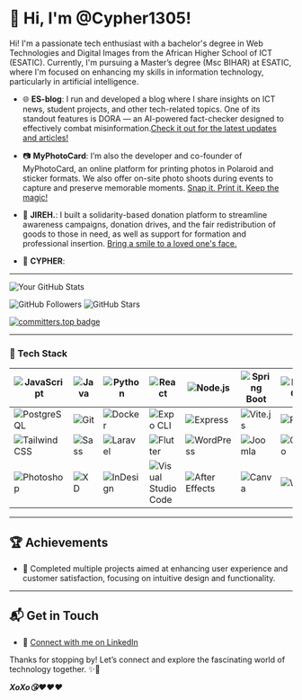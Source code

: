# 👋 Hi, I'm @Cypher1305! 

Hi! I'm a passionate tech enthusiast with a bachelor's degree in Web Technologies and Digital Images from the African Higher School of ICT (ESATIC). Currently, I'm pursuing a Master’s degree (Msc BIHAR) at ESATIC, where I'm focused on enhancing my skills in information technology, particularly in artificial intelligence.

- 🌐 **ES-blog**: I run and developed a blog where I share insights on ICT news, student projects, and other tech-related topics. One of its standout features is DORA — an AI-powered fact-checker designed to effectively combat misinformation.[Check it out for the latest updates and articles!](https://esblog.info)

- 📷 **MyPhotoCard**:  I’m also the developer and co-founder of MyPhotoCard, an online platform for printing photos in Polaroid and sticker formats. We also offer on-site photo shoots during events to capture and preserve memorable moments. [Snap it. Print it. Keep the magic!](https://myphotocard.com)
  
- 👥 **JIREH.**: I built a solidarity-based donation platform to streamline awareness campaigns, donation drives, and the fair redistribution of goods to those in need, as well as support for formation and professional insertion. [Bring a smile to a loved one's face.](https://jireh.org)

- 🏢 **CYPHER**: 

---

![Your GitHub Stats](https://denvercoder1-github-readme-stats.vercel.app/api?username=Cypher1305&show_icons=true&theme=radical&cache_seconds=7200)

![GitHub Followers](https://img.shields.io/github/followers/Cypher1305?style=social&timestamp=1)
![GitHub Stars](https://img.shields.io/github/stars/Cypher1305?style=social&timestamp=1)

[![committers.top badge](https://user-badge.committers.top/ivory_coast/Cypher1305.svg?cache_seconds=600)](https://user-badge.committers.top/ivory_coast/Cypher1305)


--- 


### 💞️ Tech Stack

| ![JavaScript](https://img.icons8.com/color/48/000000/javascript.png) | ![Java](https://img.icons8.com/color/48/000000/java-coffee-cup-logo.png) | ![Python](https://img.icons8.com/color/48/000000/python.png) | ![React](https://img.icons8.com/color/48/000000/react-native.png) | ![Node.js](https://img.icons8.com/color/48/000000/nodejs.png) | ![Spring Boot](https://img.icons8.com/color/48/000000/spring-logo.png) | ![MySQL](https://img.icons8.com/color/48/000000/mysql-logo.png) | ![MongoDB](https://img.icons8.com/color/48/000000/mongodb.png) | ![MariaDB](https://img.icons8.com/color/48/000000/mariadb.png) |
|-----------------------------------------------------------------------|----------------------------------------------------------------------|---------------------------------------------------------|---------------------------------------------------------|---------------------------------------------------------|---------------------------------------------------------|---------------------------------------------------------|---------------------------------------------------------|---------------------------------------------------------|
| ![PostgreSQL](https://img.icons8.com/color/48/000000/postgresql.png) | ![Git](https://img.icons8.com/color/48/000000/git.png)               | ![Docker](https://img.icons8.com/color/48/000000/docker.png)         | ![Expo CLI](https://img.icons8.com/color/48/000000/expo.png) | ![Express](https://img.icons8.com/color/48/000000/express.png) | ![Vite.js](https://img.icons8.com/color/48/000000/vite.png) | ![PHP](https://img.icons8.com/color/48/000000/php.png)               | ![HTML](https://img.icons8.com/color/48/000000/html-5.png)          | ![CSS](https://img.icons8.com/color/48/000000/css3.png) |
| ![Tailwind CSS](https://img.icons8.com/color/48/000000/tailwindcss.png) | ![Sass](https://img.icons8.com/color/48/000000/sass.png)             | ![Laravel](https://img.icons8.com/color/48/000000/laravel.png) | ![Flutter](https://img.icons8.com/color/48/000000/flutter.png) | ![WordPress](https://img.icons8.com/color/48/000000/wordpress.png)   | ![Joomla](https://img.icons8.com/color/48/000000/joomla.png)        | ![Odoo](https://img.icons8.com/color/48/000000/odoo.png) | ![Figma](https://img.icons8.com/color/48/000000/figma.png) | ![Adobe Illustrator](https://img.icons8.com/color/48/000000/adobe-illustrator.png) |
| ![Photoshop](https://img.icons8.com/color/48/000000/adobe-photoshop.png) | ![XD](https://img.icons8.com/color/48/000000/adobe-xd.png) | ![InDesign](https://img.icons8.com/color/48/000000/adobe-indesign.png) | ![Visual Studio Code](https://img.icons8.com/color/48/000000/visual-studio-code-2019.png) | ![After Effects](https://img.icons8.com/color/48/000000/adobe-after-effects.png) | ![Canva](https://img.icons8.com/color/48/000000/canva.png) | ![Wix](https://img.icons8.com/color/48/000000/wix.png) | 

---

## 🏆 Achievements
- 🌟 Completed multiple projects aimed at enhancing user experience and customer satisfaction, focusing on intuitive design and functionality.

---

## 📬 Get in Touch
- 🤝 [Connect with me on LinkedIn](https://www.linkedin.com/in/bénédicte-yao)

Thanks for stopping by! Let’s connect and explore the fascinating world of technology together. ✨🚀

***XoXo😘❤️❤️❤️***
